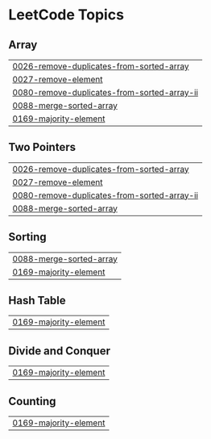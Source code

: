 

<!---LeetCode Topics Start-->
# LeetCode Topics
## Array
|  |
| ------- |
| [0026-remove-duplicates-from-sorted-array](https://github.com/bandish1304/bandish1304/tree/master/0026-remove-duplicates-from-sorted-array) |
| [0027-remove-element](https://github.com/bandish1304/bandish1304/tree/master/0027-remove-element) |
| [0080-remove-duplicates-from-sorted-array-ii](https://github.com/bandish1304/bandish1304/tree/master/0080-remove-duplicates-from-sorted-array-ii) |
| [0088-merge-sorted-array](https://github.com/bandish1304/bandish1304/tree/master/0088-merge-sorted-array) |
| [0169-majority-element](https://github.com/bandish1304/bandish1304/tree/master/0169-majority-element) |
## Two Pointers
|  |
| ------- |
| [0026-remove-duplicates-from-sorted-array](https://github.com/bandish1304/bandish1304/tree/master/0026-remove-duplicates-from-sorted-array) |
| [0027-remove-element](https://github.com/bandish1304/bandish1304/tree/master/0027-remove-element) |
| [0080-remove-duplicates-from-sorted-array-ii](https://github.com/bandish1304/bandish1304/tree/master/0080-remove-duplicates-from-sorted-array-ii) |
| [0088-merge-sorted-array](https://github.com/bandish1304/bandish1304/tree/master/0088-merge-sorted-array) |
## Sorting
|  |
| ------- |
| [0088-merge-sorted-array](https://github.com/bandish1304/bandish1304/tree/master/0088-merge-sorted-array) |
| [0169-majority-element](https://github.com/bandish1304/bandish1304/tree/master/0169-majority-element) |
## Hash Table
|  |
| ------- |
| [0169-majority-element](https://github.com/bandish1304/bandish1304/tree/master/0169-majority-element) |
## Divide and Conquer
|  |
| ------- |
| [0169-majority-element](https://github.com/bandish1304/bandish1304/tree/master/0169-majority-element) |
## Counting
|  |
| ------- |
| [0169-majority-element](https://github.com/bandish1304/bandish1304/tree/master/0169-majority-element) |
<!---LeetCode Topics End-->
